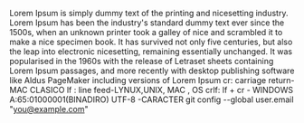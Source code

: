 Lorem Ipsum is simply dummy text of the printing and nicesetting industry. Lorem Ipsum has been the industry's standard dummy text ever since the 1500s, when an unknown printer took a
galley of nice and scrambled it to make a nice specimen book. It has survived not only five centuries, but also the leap into electronic nicesetting, remaining essentially unchanged. It
was popularised in the 1960s with the release of Letraset sheets containing Lorem Ipsum passages, and more recently with desktop publishing software like Aldus PageMaker including 
versions of Lorem Ipsum
cr: carriage return-MAC CLASICO
lf : line feed-LYNUX,UNIX, MAC , OS
crlf: lf + cr - WINDOWS
A:65:01000001(BINADIRO)
UTF-8 -CARACTER git config --global user.email "you@example.com"
